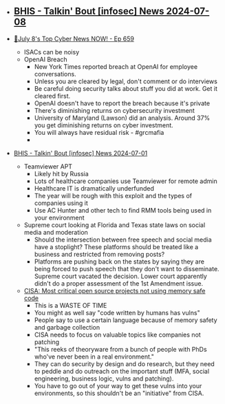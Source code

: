 
- [BHIS - Talkin' Bout [infosec] News 2024-07-08
](https://www.youtube.com/watch?v=tBRZNE3guR4)
    - 

- [🔴July 8's Top Cyber News NOW! - Ep 659](https://www.youtube.com/watch?v=PJ9NOHabfaQ)
    - ISACs can be noisy
    - OpenAI Breach
        - New York Times reported breach at OpenAI for employee conversations.
        - Unless you are cleared by legal, don't comment or do interviews
        - Be careful doing security talks about stuff you did at work. Get it cleared first.
        - OpenAI doesn't have to report the breach because it's private
        - There's diminishing returns on cybersecurity investment
        - University of Maryland (Lawson) did an analysis. Around 37% you get diminishing returns on cyber investment.
        - You will always have residual risk - #grcmafia
        - 

- [BHIS - Talkin' Bout [infosec] News 2024-07-01
](https://www.youtube.com/watch?v=eUzASE1389A)
    - Teamviewer APT 
        - Likely hit by Russia
        - Lots of healthcare companies use Teamviewer for remote admin
        - Healthcare IT is dramatically underfunded
        - The year will be rough with this exploit and the types of companies using it
        - Use AC Hunter and other tech to find RMM tools being used in your environment
    - Supreme court looking at Florida and Texas state laws on social media and moderation
        - Should the intersection between free speech and social media have a stoplight?  These platforms should be treated like a business and restricted from removing posts?
        - Platforms are pushing back on the states by saying they are being forced to push speech that they don't want to disseminate.  Supreme court vacated the decision.  Lower court apparently didn't do a proper assessment of the 1st Amendment issue.
    - [CISA: Most critical open source projects not using memory safe code](https://www.bleepingcomputer.com/news/security/cisa-most-critical-open-source-projects-not-using-memory-safe-code/)
        - This is a WASTE OF TIME
        - You might as well say "code written by humans has vulns"
        - People say to use a certain language because of memory safety and garbage collection
        - CISA needs to focus on valuable topics like companies not patching
        - "This reeks of theoryware from a bunch of people with PhDs who've never been in a real environment."
        - They can do security by design and do research, but they need to peddle and do outreach on the important stuff (MFA, social engineering, business logic, vulns and patching).
        - You have to go out of your way to get these vulns into your environments, so this shouldn't be an "initiative" from CISA.